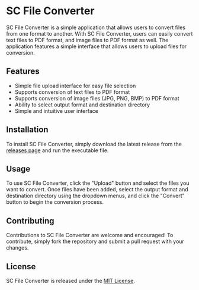 # SC File Converter

SC File Converter is a simple application that allows users to convert files from one format to another. With SC File Converter, users can easily convert text files to PDF format, and image files to PDF format as well. The application features a simple interface that allows users to upload files for conversion.

## Features

- Simple file upload interface for easy file selection
- Supports conversion of text files to PDF format
- Supports conversion of image files (JPG, PNG, BMP) to PDF format
- Ability to select output format and destination directory
- Simple and intuitive user interface

## Installation

To install SC File Converter, simply download the latest release from the [releases page](https://github.com/username/repo/releases) and run the executable file.

## Usage

To use SC File Converter, click the "Upload" button and select the files you want to convert. Once files have been added, select the output format and destination directory using the dropdown menus, and click the "Convert" button to begin the conversion process.

## Contributing

Contributions to SC File Converter are welcome and encouraged! To contribute, simply fork the repository and submit a pull request with your changes.

## License

SC File Converter is released under the [MIT License](https://opensource.org/licenses/MIT).
